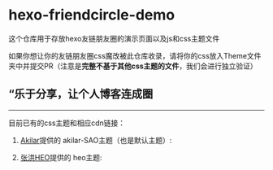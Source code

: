 # hexo-friendcircle-demo

这个仓库用于存放hexo友链朋友圈的演示页面以及js和css主题文件

如果你想让你的友链朋友圈css魔改被此仓库收录，请将你的css放入Theme文件夹中并提交PR（注意是**完整不基于其他css主题的文件**，我们会进行独立验证）

## “乐于分享，让个人博客连成圈

--------

目前已有的css主题和相应cdn链接：

1. [Akilar](https://akilar.top/)提供的  akilar-SAO主题（也是默认主题）: 

2. [张洪HEO](https://blog.zhheo.com/)提供的  heo主题: 